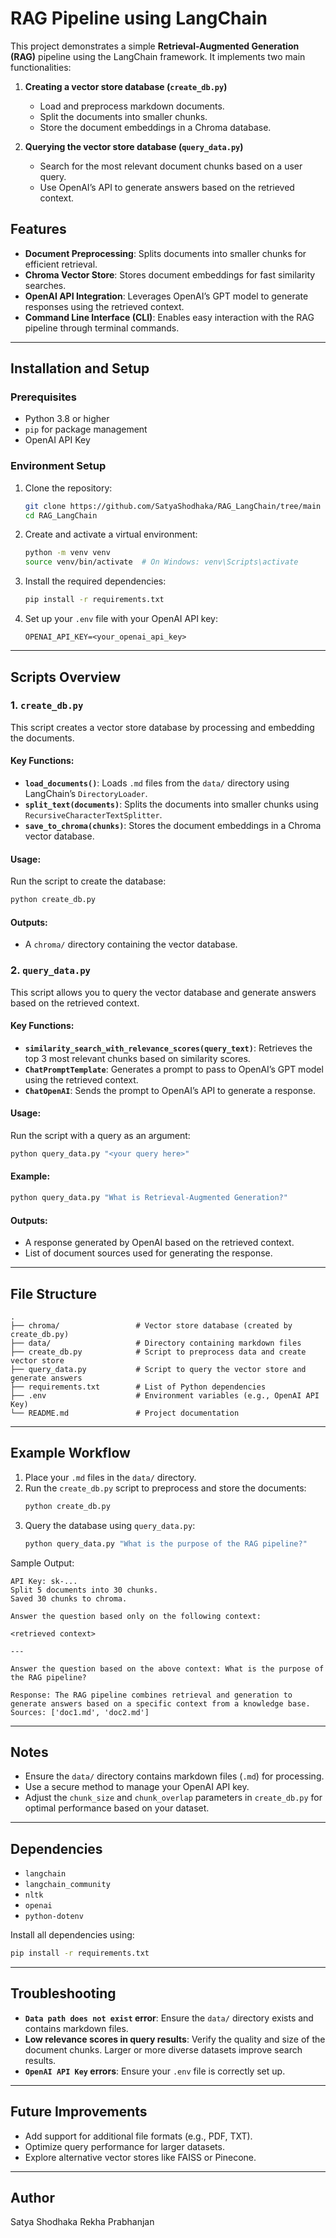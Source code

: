 # RAG Pipeline using LangChain

This project demonstrates a simple **Retrieval-Augmented Generation (RAG)** pipeline using the LangChain framework. It implements two main functionalities:

1. **Creating a vector store database (`create_db.py`)**
   - Load and preprocess markdown documents.
   - Split the documents into smaller chunks.
   - Store the document embeddings in a Chroma database.

2. **Querying the vector store database (`query_data.py`)**
   - Search for the most relevant document chunks based on a user query.
   - Use OpenAI’s API to generate answers based on the retrieved context.

## Features
- **Document Preprocessing**: Splits documents into smaller chunks for efficient retrieval.
- **Chroma Vector Store**: Stores document embeddings for fast similarity searches.
- **OpenAI API Integration**: Leverages OpenAI’s GPT model to generate responses using the retrieved context.
- **Command Line Interface (CLI)**: Enables easy interaction with the RAG pipeline through terminal commands.

---

## Installation and Setup

### Prerequisites
- Python 3.8 or higher
- `pip` for package management
- OpenAI API Key

### Environment Setup
1. Clone the repository:
    ```bash
    git clone https://github.com/SatyaShodhaka/RAG_LangChain/tree/main
    cd RAG_LangChain
    ```
2. Create and activate a virtual environment:
    ```bash
    python -m venv venv
    source venv/bin/activate  # On Windows: venv\Scripts\activate
    ```
3. Install the required dependencies:
    ```bash
    pip install -r requirements.txt
    ```
4. Set up your `.env` file with your OpenAI API key:
    ```env
    OPENAI_API_KEY=<your_openai_api_key>
    ```

---

## Scripts Overview

### 1. `create_db.py`
This script creates a vector store database by processing and embedding the documents.

#### Key Functions:
- **`load_documents()`**: Loads `.md` files from the `data/` directory using LangChain’s `DirectoryLoader`.
- **`split_text(documents)`**: Splits the documents into smaller chunks using `RecursiveCharacterTextSplitter`.
- **`save_to_chroma(chunks)`**: Stores the document embeddings in a Chroma vector database.

#### Usage:
Run the script to create the database:
```bash
python create_db.py
```

#### Outputs:
- A `chroma/` directory containing the vector database.

### 2. `query_data.py`
This script allows you to query the vector database and generate answers based on the retrieved context.

#### Key Functions:
- **`similarity_search_with_relevance_scores(query_text)`**: Retrieves the top 3 most relevant chunks based on similarity scores.
- **`ChatPromptTemplate`**: Generates a prompt to pass to OpenAI’s GPT model using the retrieved context.
- **`ChatOpenAI`**: Sends the prompt to OpenAI’s API to generate a response.

#### Usage:
Run the script with a query as an argument:
```bash
python query_data.py "<your query here>"
```

#### Example:
```bash
python query_data.py "What is Retrieval-Augmented Generation?"
```

#### Outputs:
- A response generated by OpenAI based on the retrieved context.
- List of document sources used for generating the response.

---

## File Structure
```
.
├── chroma/                 # Vector store database (created by create_db.py)
├── data/                   # Directory containing markdown files
├── create_db.py            # Script to preprocess data and create vector store
├── query_data.py           # Script to query the vector store and generate answers
├── requirements.txt        # List of Python dependencies
├── .env                    # Environment variables (e.g., OpenAI API Key)
└── README.md               # Project documentation
```

---

## Example Workflow
1. Place your `.md` files in the `data/` directory.
2. Run the `create_db.py` script to preprocess and store the documents:
    ```bash
    python create_db.py
    ```
3. Query the database using `query_data.py`:
    ```bash
    python query_data.py "What is the purpose of the RAG pipeline?"
    ```

Sample Output:
```
API Key: sk-...
Split 5 documents into 30 chunks.
Saved 30 chunks to chroma.

Answer the question based only on the following context:

<retrieved context>

---

Answer the question based on the above context: What is the purpose of the RAG pipeline?

Response: The RAG pipeline combines retrieval and generation to generate answers based on a specific context from a knowledge base.
Sources: ['doc1.md', 'doc2.md']
```

---

## Notes
- Ensure the `data/` directory contains markdown files (`.md`) for processing.
- Use a secure method to manage your OpenAI API key.
- Adjust the `chunk_size` and `chunk_overlap` parameters in `create_db.py` for optimal performance based on your dataset.

---

## Dependencies
- `langchain`
- `langchain_community`
- `nltk`
- `openai`
- `python-dotenv`

Install all dependencies using:
```bash
pip install -r requirements.txt
```

---

## Troubleshooting
- **`Data path does not exist` error**: Ensure the `data/` directory exists and contains markdown files.
- **Low relevance scores in query results**: Verify the quality and size of the document chunks. Larger or more diverse datasets improve search results.
- **`OpenAI API Key` errors**: Ensure your `.env` file is correctly set up.

---

## Future Improvements
- Add support for additional file formats (e.g., PDF, TXT).
- Optimize query performance for larger datasets.
- Explore alternative vector stores like FAISS or Pinecone.

---

## Author
Satya Shodhaka Rekha Prabhanjan 

